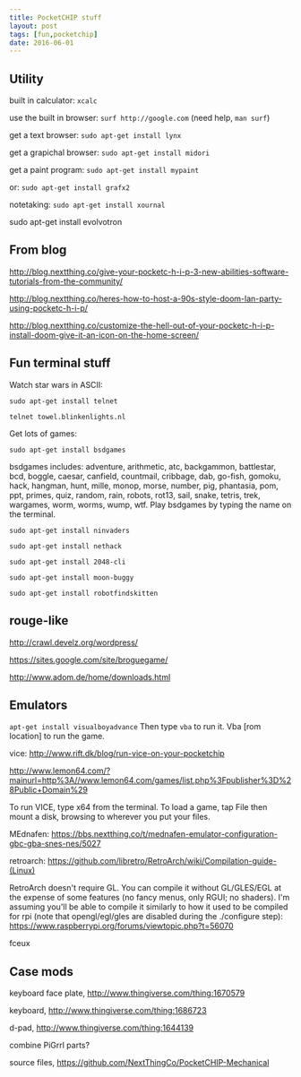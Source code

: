 ```yaml
---
title: PocketCHIP stuff
layout: post
tags: [fun,pocketchip]
date: 2016-06-01
---
```


## Utility

built in calculator: `xcalc`

use the built in browser: `surf http://google.com` (need help, `man surf`)

get a text browser: `sudo apt-get install lynx`

get a grapichal browser: `sudo apt-get install midori`

get a paint program: `sudo apt-get install mypaint`

or: `sudo apt-get install grafx2`

notetaking: `sudo apt-get install xournal`

sudo apt-get install evolvotron

## From blog

http://blog.nextthing.co/give-your-pocketc-h-i-p-3-new-abilities-software-tutorials-from-the-community/

http://blog.nextthing.co/heres-how-to-host-a-90s-style-doom-lan-party-using-pocketc-h-i-p/

http://blog.nextthing.co/customize-the-hell-out-of-your-pocketc-h-i-p-install-doom-give-it-an-icon-on-the-home-screen/

## Fun terminal stuff

Watch star wars in ASCII:

`sudo apt-get install telnet`

`telnet towel.blinkenlights.nl`

Get lots of games:

`sudo apt-get install bsdgames`

bsdgames includes: 
adventure, arithmetic, atc, backgammon, battlestar, bcd, boggle, caesar, canfield, countmail, cribbage, dab, go-fish, gomoku, hack, hangman, hunt, mille, monop, morse, number, pig, phantasia, pom, ppt, primes, quiz, random, rain, robots, rot13, sail, snake, tetris, trek, wargames, worm, worms, wump, wtf.
Play bsdgames by typing the name on the terminal.  

`sudo apt-get install ninvaders`

`sudo apt-get install nethack` 

`sudo apt-get install 2048-cli` 

`sudo apt-get install moon-buggy` 

`sudo apt-get install robotfindskitten`

## rouge-like

http://crawl.develz.org/wordpress/

https://sites.google.com/site/broguegame/

http://www.adom.de/home/downloads.html

## Emulators

`apt-get install visualboyadvance` Then type `vba` to run it. Vba [rom location] to run the game.

vice: http://www.rift.dk/blog/run-vice-on-your-pocketchip

http://www.lemon64.com/?mainurl=http%3A//www.lemon64.com/games/list.php%3Fpublisher%3D%28Public+Domain%29

To run VICE, type x64 from the terminal.
To load a game, tap File then mount a disk, browsing to wherever you put
your files.

MEdnafen: https://bbs.nextthing.co/t/mednafen-emulator-configuration-gbc-gba-snes-nes/5027

retroarch: https://github.com/libretro/RetroArch/wiki/Compilation-guide-(Linux)

RetroArch doesn't require GL. You can compile it without GL/GLES/EGL at the expense of some features (no fancy menus, only RGUI; no shaders). I'm assuming you'll be able to compile it similarly to how it used to be compiled for rpi (note that opengl/egl/gles are disabled during the ./configure step):
https://www.raspberrypi.org/forums/viewtopic.php?t=56070

fceux

## Case mods

keyboard face plate, http://www.thingiverse.com/thing:1670579 

keyboard, http://www.thingiverse.com/thing:1686723

d-pad, http://www.thingiverse.com/thing:1644139 

combine PiGrrl parts?

source files, https://github.com/NextThingCo/PocketCHIP-Mechanical 
